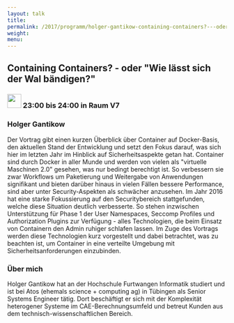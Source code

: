 ```yaml
---
layout: talk
title:
permalink: /2017/programm/holger-gantikow-containing-containers?---oder-"wie-laesst-sich-der-wal-baendigen?"/
weight:
menu:
---
```

## Containing Containers? - oder "Wie lässt sich der Wal bändigen?"

### <img height = "32" src="../../../images/talk.svg"> 23:00 bis 24:00 in Raum V7

### Holger Gantikow

Der Vortrag gibt einen kurzen Überblick über Container auf Docker-Basis, den aktuellen Stand der Entwicklung und setzt den Fokus darauf, was sich hier im letzten Jahr im Hinblick auf Sicherheitsaspekte getan hat.  Container sind durch Docker in aller Munde und werden von vielen als "virtuelle Maschinen 2.0" gesehen, was nur bedingt berechtigt ist. So verbessern sie zwar Workflows um Paketierung und Weitergabe von Anwendungen signifikant und bieten darüber hinaus in vielen Fällen bessere Performance, sind aber unter Security-Aspekten als schwächer anzusehen.  Im Jahr 2016 hat eine starke Fokussierung auf den Securitybereich stattgefunden, welche diese Situation deutlich verbesserte. So stehen inzwischen Unterstützung für Phase 1 der User Namespaces, Seccomp Profiles und Authorization Plugins zur Verfügung - alles Technologien, die beim Einsatz von Containern den Admin ruhiger schlafen lassen.  Im Zuge des Vortrags werden diese Technologien kurz vorgestellt und dabei betrachtet, was zu beachten ist, um Container in eine verteilte Umgebung mit Sicherheitsanforderungen einzubinden.

### Über mich

Holger Gantikow hat an der Hochschule Furtwangen Informatik studiert und ist bei Atos (ehemals science + computing ag) in Tübingen als Senior Systems Engineer tätig. Dort beschäftigt er sich mit der Komplexität heterogener Systeme im  CAE-Berechnungsumfeld und betreut Kunden aus dem technisch-wissenschaftlichen Bereich.

